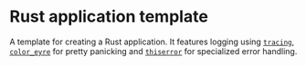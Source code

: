 # Rust application template

A template for creating a Rust application. It features logging using [`tracing`](https://crates.io/crates/tracing), [`color_eyre`](https://crates.io/crates/color_eyre) for pretty panicking and [`thiserror`](https://crates.io/crates/thiserror) for specialized error handling.
